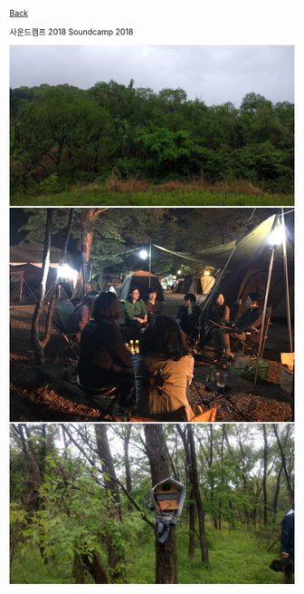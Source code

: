 [Back](../index.md)

사운드캠프 2018 Soundcamp 2018  

![](../img/soundcamp2018_trees.jpg)
![](../img/soundcamp2018_camping.jpg)
![](../img/soundcamp2018_birdmic.jpg)

